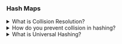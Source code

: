 ### Hash Maps


<details>
  <summary> What is Collision Resolution? </summary>
  
</details>


<details>
  <summary> How do you prevent collision in hashing? </summary>
  
</details>


<details>
  <summary> What is Universal Hashing? </summary>
  
  Randomize the choice of a hash function from a carefully designed set of functions
</details>
